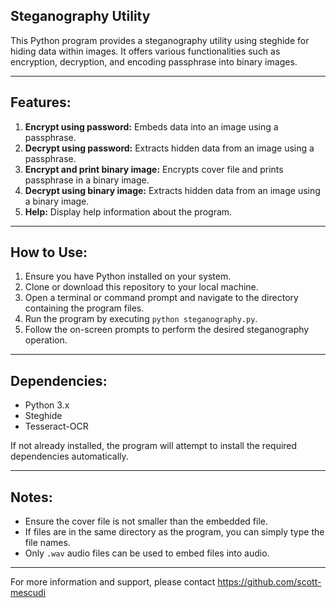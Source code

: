 
## Steganography Utility

This Python program provides a steganography utility using steghide for hiding data within images. It offers
various functionalities such as encryption, decryption, and encoding passphrase into binary images.

--------------------------------------------------------------------------------------------------------------

## Features:

1. **Encrypt using password:** Embeds data into an image using a passphrase.
2. **Decrypt using password:** Extracts hidden data from an image using a passphrase.
3. **Encrypt and print binary image:** Encrypts cover file and prints passphrase in a binary image.
4. **Decrypt using binary image:** Extracts hidden data from an image using a binary image.
5. **Help:** Display help information about the program.

--------------------------------------------------------------------------------------------------------------

## How to Use:

1. Ensure you have Python installed on your system.
2. Clone or download this repository to your local machine.
3. Open a terminal or command prompt and navigate to the directory containing the program files.
4. Run the program by executing `python steganography.py`.
5. Follow the on-screen prompts to perform the desired steganography operation.

--------------------------------------------------------------------------------------------------------------

## Dependencies:

- Python 3.x
- Steghide
- Tesseract-OCR

If not already installed, the program will attempt to install the required dependencies automatically.

--------------------------------------------------------------------------------------------------------------

## Notes:

- Ensure the cover file is not smaller than the embedded file.
- If files are in the same directory as the program, you can simply type the file names.
- Only `.wav` audio files can be used to embed files into audio.

--------------------------------------------------------------------------------------------------------------
For more information and support, please contact https://github.com/scott-mescudi




